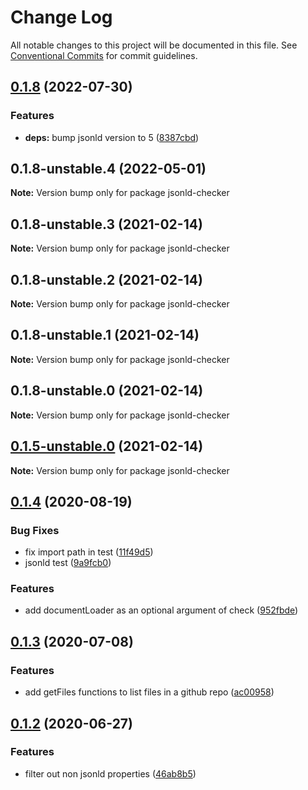 # Change Log

All notable changes to this project will be documented in this file.
See [Conventional Commits](https://conventionalcommits.org) for commit guidelines.

## [0.1.8](https://github.com/gjgd/jsonld-checker/compare/v0.1.8-unstable.4...v0.1.8) (2022-07-30)


### Features

* **deps:** bump jsonld version to 5 ([8387cbd](https://github.com/gjgd/jsonld-checker/commit/8387cbd0aad7558fbc988980d9b162082e6694f0))





## 0.1.8-unstable.4 (2022-05-01)

**Note:** Version bump only for package jsonld-checker





## 0.1.8-unstable.3 (2021-02-14)

**Note:** Version bump only for package jsonld-checker





## 0.1.8-unstable.2 (2021-02-14)

**Note:** Version bump only for package jsonld-checker





## 0.1.8-unstable.1 (2021-02-14)

**Note:** Version bump only for package jsonld-checker





## 0.1.8-unstable.0 (2021-02-14)

**Note:** Version bump only for package jsonld-checker





## [0.1.5-unstable.0](https://github.com/gjgd/jsonld-checker/compare/v0.1.4...v0.1.5-unstable.0) (2021-02-14)

**Note:** Version bump only for package jsonld-checker





## [0.1.4](https://github.com/gjgd/jsonld-checker/compare/v0.1.3...v0.1.4) (2020-08-19)


### Bug Fixes

* fix import path in test ([11f49d5](https://github.com/gjgd/jsonld-checker/commit/11f49d50408197fbd1120189dc867128c1548597))
* jsonld test ([9a9fcb0](https://github.com/gjgd/jsonld-checker/commit/9a9fcb0bff951887503df2434735dcd8cf46e038))


### Features

* add documentLoader as an optional argument of check ([952fbde](https://github.com/gjgd/jsonld-checker/commit/952fbde8ba44629c2387a42e072e613757f98727))





## [0.1.3](https://github.com/gjgd/jsonld-checker/compare/v0.1.2...v0.1.3) (2020-07-08)


### Features

* add getFiles functions to list files in a github repo ([ac00958](https://github.com/gjgd/jsonld-checker/commit/ac0095834315888ab4a9a4d6a14108ca1e36a7c7))





## [0.1.2](https://github.com/gjgd/jsonld-checker/compare/v0.1.1...v0.1.2) (2020-06-27)


### Features

* filter out non jsonld properties ([46ab8b5](https://github.com/gjgd/jsonld-checker/commit/46ab8b525595292f375c219dc819255167962f0e))
